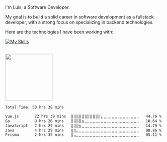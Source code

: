 I'm Luis, a Software Developer. <br/>

My goal is to build a solid career in software development as a fullstack developer, with a strong focus on specializing in backend technologies.

Here are the technologies I have been working with:

[![My Skills](https://skillicons.dev/icons?i=nodejs,java,spring,typescript,javascript,go,vue,react,nextjs,postgres,docker,aws,gitlab&theme=dark)](https://skillicons.dev)

<br/>
<img height="150" src="https://media.tenor.com/lDoAH0dehbIAAAAM/cat-mouse.gif" />

<br/>


<!--START_SECTION:waka-->

```txt
Total Time: 50 hrs 38 mins

Vue.js       22 hrs 39 mins  ⣿⣿⣿⣿⣿⣿⣿⣿⣿⣿⣿⣄⣀⣀⣀⣀⣀⣀⣀⣀⣀⣀⣀⣀⣀   44.76 %
Go           9 hrs 26 mins   ⣿⣿⣿⣿⣶⣀⣀⣀⣀⣀⣀⣀⣀⣀⣀⣀⣀⣀⣀⣀⣀⣀⣀⣀⣀   18.64 %
JavaScript   7 hrs 29 mins   ⣿⣿⣿⣶⣀⣀⣀⣀⣀⣀⣀⣀⣀⣀⣀⣀⣀⣀⣀⣀⣀⣀⣀⣀⣀   14.79 %
Java         4 hrs 29 mins   ⣿⣿⣄⣀⣀⣀⣀⣀⣀⣀⣀⣀⣀⣀⣀⣀⣀⣀⣀⣀⣀⣀⣀⣀⣀   08.86 %
Prisma       2 hrs 35 mins   ⣿⣤⣀⣀⣀⣀⣀⣀⣀⣀⣀⣀⣀⣀⣀⣀⣀⣀⣀⣀⣀⣀⣀⣀⣀   05.11 %
```

<!--END_SECTION:waka-->
